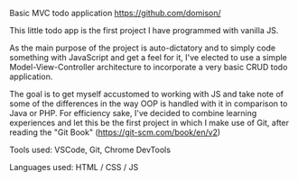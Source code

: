 Basic MVC todo application
https://github.com/domison/

This little todo app is the first project I have programmed with vanilla JS.

As the main purpose of the project is auto-dictatory and to simply code something with JavaScript and get a feel for it, I've elected to use a simple Model-View-Controller architecture to incorporate a very basic CRUD todo application.

The goal is to get myself accustomed to working with JS and take note of some of the differences in the way OOP is handled with it in comparison to Java or PHP.
For efficiency sake, I've decided to combine learning experiences and let this be the first project in which I make use of Git, after reading the "Git Book" (https://git-scm.com/book/en/v2)

Tools used:
VSCode, Git, Chrome DevTools

Languages used:
HTML / CSS / JS
